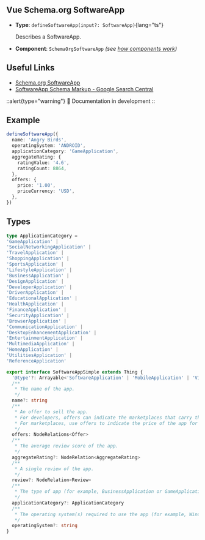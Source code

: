 ## Vue Schema.org SoftwareApp

- **Type**: `defineSoftwareApp(input?: SoftwareApp)`{lang="ts"}

  Describes a SoftwareApp.

- **Component**: `SchemaOrgSoftwareApp` _(see [how components work](/guide/guides/components))_


## Useful Links

- [Schema.org SoftwareApp](https://schema.org/SoftwareApp)
- [SoftwareApp Schema Markup - Google Search Central](https://developers.google.com/search/docs/advanced/structured-data/software-app)

::alert{type="warning"}
🔨 Documentation in development
::

## Example

```ts
defineSoftwareApp({
  name: 'Angry Birds',
  operatingSystem: 'ANDROID',
  applicationCategory: 'GameApplication',
  aggregateRating: {
    ratingValue: '4.6',
    ratingCount: 8864,
  },
  offers: {
    price: '1.00',
    priceCurrency: 'USD',
  },
})
```

## Types

```ts
type ApplicationCategory =
'GameApplication' |
'SocialNetworkingApplication' |
'TravelApplication' |
'ShoppingApplication' |
'SportsApplication' |
'LifestyleApplication' |
'BusinessApplication' |
'DesignApplication' |
'DeveloperApplication' |
'DriverApplication' |
'EducationalApplication' |
'HealthApplication' |
'FinanceApplication' |
'SecurityApplication' |
'BrowserApplication' |
'CommunicationApplication' |
'DesktopEnhancementApplication' |
'EntertainmentApplication' |
'MultimediaApplication' |
'HomeApplication' |
'UtilitiesApplication' |
'ReferenceApplication'

export interface SoftwareAppSimple extends Thing {
  '@type'?: Arrayable<'SoftwareApplication' | 'MobileApplication' | 'VideoGame' | 'WebApplication'>
  /**
   * The name of the app.
   */
  name?: string
  /**
   * An offer to sell the app.
   * For developers, offers can indicate the marketplaces that carry the application.
   * For marketplaces, use offers to indicate the price of the app for a specific app instance.
   */
  offers: NodeRelations<Offer>
  /**
   * The average review score of the app.
   */
  aggregateRating?: NodeRelation<AggregateRating>
  /**
   * A single review of the app.
   */
  review?: NodeRelation<Review>
  /**
   * The type of app (for example, BusinessApplication or GameApplication). The value must be a supported app type.
   */
  applicationCategory?: ApplicationCategory
  /**
   * The operating system(s) required to use the app (for example, Windows 7, OSX 10.6, Android 1.6)
   */
  operatingSystem?: string
}
```
